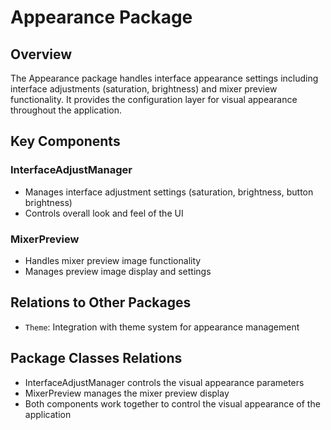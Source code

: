# Appearance Package

## Overview
The Appearance package handles interface appearance settings including interface adjustments (saturation, brightness) and mixer preview functionality. It provides the configuration layer for visual appearance throughout the application.

## Key Components

### InterfaceAdjustManager
- Manages interface adjustment settings (saturation, brightness, button brightness)
- Controls overall look and feel of the UI

### MixerPreview
- Handles mixer preview image functionality
- Manages preview image display and settings

## Relations to Other Packages
- `Theme`: Integration with theme system for appearance management

## Package Classes Relations
- InterfaceAdjustManager controls the visual appearance parameters
- MixerPreview manages the mixer preview display
- Both components work together to control the visual appearance of the application